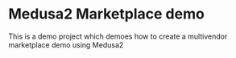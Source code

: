 # Medusa2 Marketplace demo

This is a demo project which demoes how to create a multivendor marketplace demo using Medusa2